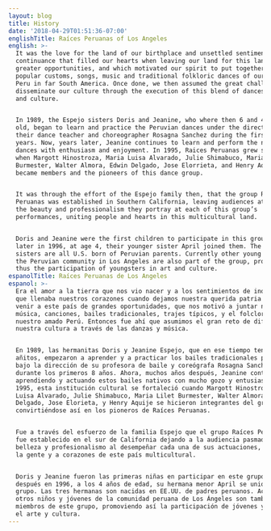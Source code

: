 ```yaml
---
layout: blog
title: History
date: '2018-04-29T01:51:36-07:00'
englishTitle: Raíces Peruanas of Los Angeles
english: >-
  It was the love for the land of our birthplace and unsettled sentiments of
  continuance that filled our hearts when leaving our land for this land of
  greater opportunities, and which motivated our spirit to put together our
  popular customs, songs, music and traditional folkloric dances of our beloved
  Peru in far South America. Once done, we then assumed the great challenge to
  disseminate our culture through the execution of this blend of dances, music
  and culture.


  In 1989, the Espejo sisters Doris and Jeanine, who where then 6 and 4 years
  old, began to learn and practice the Peruvian dances under the direction of
  their dance teacher and choreographer Rosagna Sanchez during the first 8
  years. Now, years later, Jeanine continues to learn and perform the native
  dances with enthusiasm and enjoyment. In 1995, Raices Peruanas grew stronger
  when Margott Hinostroza, Maria Luisa Alvarado, Julie Shimabuco, Maria Lilet
  Burmester, Walter Almora, Edwin Delgado, Jose Elorrieta, and Henry Aquije,
  became members and the pioneers of this dance group.


  It was through the effort of the Espejo family then, that the group Raíces
  Peruanas was established in Southern California, leaving audiences at awe for
  the beauty and professionalism they portray at each of this group’s
  performances, uniting people and hearts in this multicultural land.


  Doris and Jeanine were the first children to participate in this group, and
  later in 1996, at age 4, their younger sister April joined them. The three
  sisters are all U.S. born of Peruvian parents. Currently other young people of
  the Peruvian community in Los Angeles are also part of the group, promoting
  thus the participation of youngsters in art and culture.
espanolTitle: Raíces Peruanas de Los Angeles
espanol: >-
  Era el amor a la tierra que nos vio nacer y a los sentimientos de inquietud
  que llenaba nuestros corazones cuando dejamos nuestra querida patria para
  venir a este país de grandes oportunidades, que nos motivó a juntar nuestra
  música, canciones, bailes tradicionales, trajes típicos, y el folclor de
  nuestro amado Perú. Entonces fue ahí que asumimos el gran reto de difundir
  nuestra cultura a través de las danzas y música.


  En 1989, las hermanitas Doris y Jeanine Espejo, que en ese tiempo tenían 6 y 4
  añitos, empezaron a aprender y a practicar los bailes tradicionales peruanos
  bajo la dirección de su profesora de baile y coreógrafa Rosagna Sanchez
  durante los primeros 8 años. Ahora, muchos años después, Jeanine continúa
  aprendiendo y actuando estos bailes nativos con mucho gozo y entusiasmo. En
  1995, esta institución cultural se fortaleció cuando Margott Hinostroza, Maria
  Luisa Alvarado, Julie Shimabuco, Maria Lilet Burmester, Walter Almora, Edwin
  Delgado, Jose Elorieta, y Henry Aquije se hicieron integrantes del grupo
  convirtiéndose así en los pioneros de Raíces Peruanas.


  Fue a través del esfuerzo de la familia Espejo que el grupo Raíces Peruanas
  fue establecido en el sur de California dejando a la audiencia pasmados por la
  belleza y profesionalismo al desempeñar cada una de sus actuaciones, uniendo a
  la gente y a corazones de este país multicultural.


  Doris y Jeanine fueron las primeras niñas en participar en este grupo, y
  después en 1996, a los 4 años de edad, su hermana menor April se unió al
  grupo. Las tres hermanas son nacidas en EE.UU. de padres peruanos. Actualmente
  otros niños y jóvenes de la comunidad peruana de Los Ángeles son también
  miembros de este grupo, promoviendo así la participación de jóvenes y niños en
  el arte y cultura.
---
```


